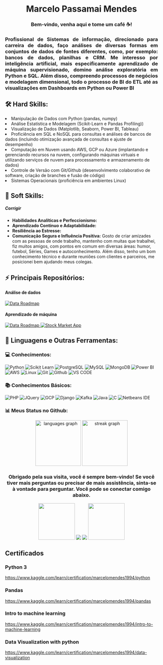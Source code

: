 <div align='center'>
  <h1> Marcelo Passamai Mendes</h1>
  
  <h3>Bem-vindo, venha aqui e tome um café ☕!</h3>
  
  <h3 align='justify'>Profissional de Sistemas de informação, direcionado para carreira de dados, faço análises de diversas formas em conjuntos de dados de fontes diferentes, como, por exemplo: bancos de dados, planilhas e CRM. Me interesso por inteligência artificial, mais especificamente aprendizado de máquina supervisionado, domino análise exploratória em Python e SQL. Além disso, compreendo processos de negócios e modelagem dimensional, todo o processo de BI do ETL até as visualizações em Dashboards em Python ou Power BI
  </h3>
</div>


  <h2>🛠️ Hard Skills:</h2
  
  <ul>
    <li>Manipulação de Dados com Python (pandas, numpy)</li>
    <li>Análise Estatística e Modelagem (Scikit-Learn e Pandas Profiling))</li>
    <li>Visualização de Dados (Matplotlib, Seaborn, Power BI, Tableau)</li>
    <li>Proficiência em SQL e NoSQL para consultas e análises de bancos de dados (incluindo otimização avançada de consultas e ajuste de desempenho)</li>
    <li>Computação em Nuvem usando AWS, GCP ou Azure (implantando e gerenciando recursos na nuvem, configurando máquinas virtuais e utilizando serviços de nuvem para processamento e armazenamento de dados)</li>
    <li>Controle de Versão com Git/Github (desenvolvimento colaborativo de software, criação de branches e fusão de código)</li>
    <li>Sistemas Operacionais (proficiência em ambientes Linux)</li>
  </ul>

   <h2>🤝 Soft Skills:</h2>
   <h5>Corrigir</h5>
  <ul>
    <li><b>Habilidades Analíticas e Perfeccionismo:</b> </li>
    <li><b>Aprendizado Contínuo e Adaptabilidade:</b> </li>
    <li><b>Resiliência ao Estresse:</b> </li>
    <li><b>Comunicação Segura e Influência Positiva:</b> Gosto de criar amizades com as pessoas de onde trabalho, mantenho com muitas que trabalhei, fiz muitos amigos, com pontos em comum em diversas áreas: humor, futebol, Séries, Games e autoconhecimento. Além disso, tenho um bom conhecimento técnico e durante reuniões com clientes e parceiros, me posicionei bem ajudando meus colegas. </li>
  </ul>

  <h2>⚡ Principais Repositórios:</h2>
  <h4>Análise de dados</h4>
  <a href="https://github.com/MarceloMendes94/dash_comercial"> 
    <img src="https://github-readme-stats.vercel.app/api/pin/?username=MarceloMendes94&repo=dash_comercial&title_color=fff&icon_color=f9f9f9&text_color=9f9f9f&bg_color=151515" alt="Data Roadmap">
  </a>
  <br>
  <h4>Aprendizado de máquina</h4>
  <a href="https://github.com/MarceloMendes94/titanic_auto_ml"> 
    <img src="https://github-readme-stats.vercel.app/api/pin/?username=MarceloMendes94&repo=titanic_auto_ml&title_color=fff&icon_color=f9f9f9&text_color=9f9f9f&bg_color=151515" alt="Data Roadmap">
  </a>
  <a href="https://github.com/MarceloMendes94/cardiotocografia_ml">
    <img src="https://github-readme-stats.vercel.app/api/pin/?username=MarceloMendes94&repo=cardiotocografia_ml&title_color=fff&icon_color=f9f9f9&text_color=9f9f9f&bg_color=151515" alt="Stock Market App">
  </a>

<h2>🚀 Linguagens e Outras Ferramentas:</h2>

<div>
  <h3>💻 Conhecimentos:</h3>
  
  <img src="https://img.shields.io/badge/python-3670A0?style=for-the-badge&logo=python&logoColor=ffdd54" alt="Python">
  <img src="https://img.shields.io/badge/scikit--learn-%23F7931E.svg?style=for-the-badge&logo=scikit-learn&logoColor=white" alt="Scikit Learn">
  <img src="https://img.shields.io/badge/postgres-%23316192.svg?style=for-the-badge&logo=postgresql&logoColor=white" alt="PostgreSQL">
  <img src="https://img.shields.io/badge/mysql-%2300f.svg?style=for-the-badge&logo=mysql&logoColor=white" alt="MySQL">
  <img src="https://img.shields.io/badge/MongoDB-4EA94B?style=for-the-badge&logo=mongodb&logoColor=white" alt="MongoDB">
  <img src="https://img.shields.io/badge/power_bi-F2C811?style=for-the-badge&logo=powerbi&logoColor=black" alt="Power BI">
  <img src="https://img.shields.io/badge/AWS-%23FF9900.svg?style=for-the-badge&logo=amazon-aws&logoColor=white" alt="AWS">
  <img src="https://img.shields.io/badge/Linux-FCC624?style=for-the-badge&logo=linux&logoColor=black" alt="Linux">
  <img src="https://img.shields.io/badge/git-%23F05033.svg?style=for-the-badge&logo=git&logoColor=white" alt="Git">
  <img src="https://img.shields.io/badge/github-%23121011.svg?style=for-the-badge&logo=github&logoColor=white" alt="Github">
  <img src="https://img.shields.io/badge/VS%20Code%20Insiders-35b393.svg?style=for-the-badge&logo=visual-studio-code&logoColor=white" alt="VS CODE">
</div>

<div>
  <h3>📚 Conhecimentos Básicos:</h3>
  <img src="https://img.shields.io/badge/php-%23777BB4.svg?style=for-the-badge&logo=php&logoColor=white" alt="PHP">
  <img src="https://img.shields.io/badge/jquery-%230769AD.svg?style=for-the-badge&logo=jquery&logoColor=white" alt="JQuery">
  <img src="https://img.shields.io/badge/Google_Cloud-4285F4?style=for-the-badge&logo=google-cloud&logoColor=white" alt="GCP">
  <img src="https://img.shields.io/badge/django-%23092E20.svg?style=for-the-badge&logo=django&logoColor=white" alt="Django">
  <img src="https://img.shields.io/badge/Apache%20Kafka-000?style=for-the-badge&logo=apachekafka" alt="Kafka">
  <img src="https://img.shields.io/badge/Java-ED8B00?style=for-the-badge&logo=openjdk&logoColor=white" alt="Java">
  <img src="https://img.shields.io/badge/c-%2300599C.svg?style=for-the-badge&logo=c&logoColor=white" alt="C">
  <img src="https://img.shields.io/badge/NetBeansIDE-1B6AC6.svg?style=for-the-badge&logo=apache-netbeans-ide&logoColor=white" alt='Netbeans IDE'>
</div>

</div>

<div>
 <h3>📊 Meus Status no Github:</h3>
  <div align="center">
   <img src="https://github-readme-stats.vercel.app/api/top-langs?username=MarceloMendes94&locale=en&hide_title=false&layout=compact&card_width=320&langs_count=5&theme=dracula&hide_border=false&order=2" height="150" alt="languages graph"  />
   <img src="https://streak-stats.demolab.com?user=MarceloMendes94&locale=en&mode=daily&theme=dracula&hide_border=false&border_radius=5&order=3" height="150" alt="streak graph"  />
  </div>
</div>


<div id="header" align="center">
   <h3>Obrigado pela sua visita, você é sempre bem-vindo! Se você tiver mais perguntas ou precisar de mais assistência, sinta-se à vontade para perguntar. Você pode se conectar comigo abaixo.</h3>
    <a href = "https://t.me/MarceloMendes94"><img width="120px" src='https://img.shields.io/badge/Telegram-2CA5E0?style=for-the-badge&logo=telegram&logoColor=white'/></a>
    <a href = "mailto:marcelocelularxiaomi@gmail.com"><img src="https://img.shields.io/badge/-Gmail-%23333?style=for-the-badge&logo=gmail&logoColor=white" target="_blank"></a>
    <a href = "https://www.kaggle.com/marcelomendes1994" target="_blank"><img src="https://img.shields.io/badge/Kaggle-20BEFF?style=for-the-badge&logo=Kaggle&logoColor=white" target="_blank"></a>
    <a href = "https://www.linkedin.com/in/marcelo-mendes/"><img width="120px" src='https://img.shields.io/badge/LinkedIn-0077B5?style=for-the-badge&logo=linkedin&logoColor=white'/></a>  
</div>



<!--
<hr>

<div style="display:inline_block"> <br>
  <img width="50px" src="https://cdn.jsdelivr.net/gh/devicons/devicon/icons/ubuntu/ubuntu-plain.svg" />
  <img width="50px" src="https://cdn.jsdelivr.net/gh/devicons/devicon/icons/postgresql/postgresql-plain-wordmark.svg" />
  <img width="50px" src="https://cdn.jsdelivr.net/gh/devicons/devicon/icons/python/python-original-wordmark.svg" />
  <img width="50px" src="https://cdn.jsdelivr.net/gh/devicons/devicon/icons/pandas/pandas-original-wordmark.svg" />
  <img width="50px" src="https://cdn.jsdelivr.net/gh/devicons/devicon/icons/numpy/numpy-original-wordmark.svg" />
  <img width="50px" src="https://cdn.jsdelivr.net/gh/devicons/devicon/icons/html5/html5-original-wordmark.svg" />
  <img width="50px" src="https://cdn.jsdelivr.net/gh/devicons/devicon/icons/jupyter/jupyter-original-wordmark.svg" />
</div>-->

## Certificados
### Python 3
https://www.kaggle.com/learn/certification/marcelomendes1994/python
### Pandas
https://www.kaggle.com/learn/certification/marcelomendes1994/pandas
### Intro to machine learning
https://www.kaggle.com/learn/certification/marcelomendes1994/intro-to-machine-learning
### Data Visualization with python
https://www.kaggle.com/learn/certification/marcelomendes1994/data-visualization
